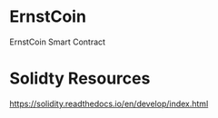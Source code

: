 # ErnstCoin
ErnstCoin Smart Contract

# Solidty Resources
https://solidity.readthedocs.io/en/develop/index.html
